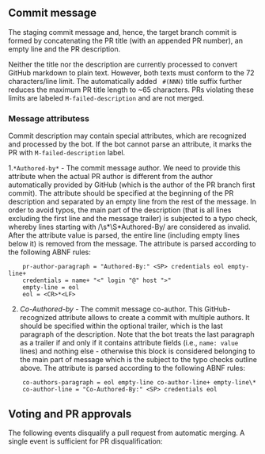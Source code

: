 ## Commit message

The staging commit message and, hence, the target branch commit is
formed by concatenating the PR title (with an appended PR number), an
empty line and the PR description.

Neither the title nor the description are currently processed to convert
GitHub markdown to plain text. However, both texts must conform to the
72 characters/line limit. The automatically added ` #(NNN)` title suffix
further reduces the maximum PR title length to ~65 characters. PRs violating
these limits are labeled `M-failed-description` and are not merged.
### Message attributess

Commit description may contain special attributes, which are recognized and
processed by the bot. If the bot cannot parse an attribute, it marks the PR
with `M-failed-description` label.

1.`*Authored-by*` - The commit message author.
We need to provide this attribute when the actual PR author is different from
the author automatically provided by GitHub (which is the author of the PR branch
first commit). The attribute should be specified at the beginning of the PR
description and separated by an empty line from the rest of the message.  In order
to avoid typos, the main part of the description (that is all lines excluding the
first line and the message trailer) is subjected to a typo check, whereby lines
starting with /\s*\S*Authored-By/ are considered as invalid.
After the attribute value is parsed, the entire line (including empty lines
below it) is removed from the message.
The attribute is parsed according to the following ABNF rules:
```
    pr-author-paragraph = "Authored-By:" <SP> credentials eol empty-line+
    credentials = name+ "<" login "@" host ">"
    empty-line = eol
    eol = <CR>*<LF>
```
2. *Co-Authored-by* - The commit message co-author.
This GitHub-recognized attribute allows to create a commit with multiple
authors. It should be specified within the optional trailer, which
is the last paragraph of the description. Note that the bot treats the last
paragraph as a trailer if and only if it contains attribute fields
(i.e., `name: value` lines) and nothing else - otherwise this block is
considered belonging to the main part of message which is the subject to
the typo checks outline above.
The attribute is parsed according to the following ABNF rules:
```    
    co-authors-paragraph = eol empty-line co-author-line+ empty-line\*
    co-author-line = "Co-Authored-By:" <SP> credentials eol
```

## Voting and PR approvals

The following events disqualify a pull request from automatic merging. A
single event is sufficient for PR disqualification:


